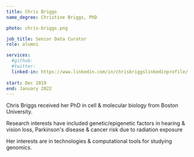 ```yaml
---
title: Chris Briggs
name_degree: Christine Briggs, PhD

photo: chris-briggs.png

job_title: Senior Data Curator
role: alumni

services:
  #github: 
  #twitter: 
  linked-in: https://www.linkedin.com/in/chrisbriggslinkedinprofile/
  
start: Dec 2019
end: January 2022
---
```

Chris Briggs received her PhD in cell & molecular biology from Boston University.

Research interests have included genetic/epigenetic factors in hearing & vision loss, Parkinson's disease & cancer risk due to radiation exposure

Her interests are in technologies & computational tools for studying genomics.
